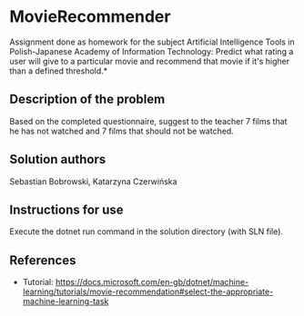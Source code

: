 # MovieRecommender
Assignment done as homework for the subject Artificial Intelligence Tools in Polish-Japanese Academy of Information Technology:
Predict what rating a user will give to a particular movie and recommend that movie if it's higher than a defined threshold.*
## Description of the problem
Based on the completed questionnaire, suggest to the teacher 7 films that he has not watched and 7 films that should not be watched.
## Solution authors
Sebastian Bobrowski, Katarzyna Czerwińska
## Instructions for use
Execute the dotnet run command in the solution directory (with SLN file).
## References
* Tutorial: https://docs.microsoft.com/en-gb/dotnet/machine-learning/tutorials/movie-recommendation#select-the-appropriate-machine-learning-task
